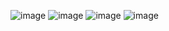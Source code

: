 ![image](https://github.com/tabiaa/form/assets/94776755/dfb1e080-8153-444d-b512-bf28302aaa0a)
![image](https://github.com/tabiaa/form/assets/94776755/b4ed0c3b-78f2-4636-bdcb-0fb982a715fb)
![image](https://github.com/tabiaa/form/assets/94776755/ae4fd9d1-cadd-4e87-8616-1cad6095cbb7)
![image](https://github.com/tabiaa/form/assets/94776755/082e660f-54ad-4441-9ee8-c3c9b79f624c)


